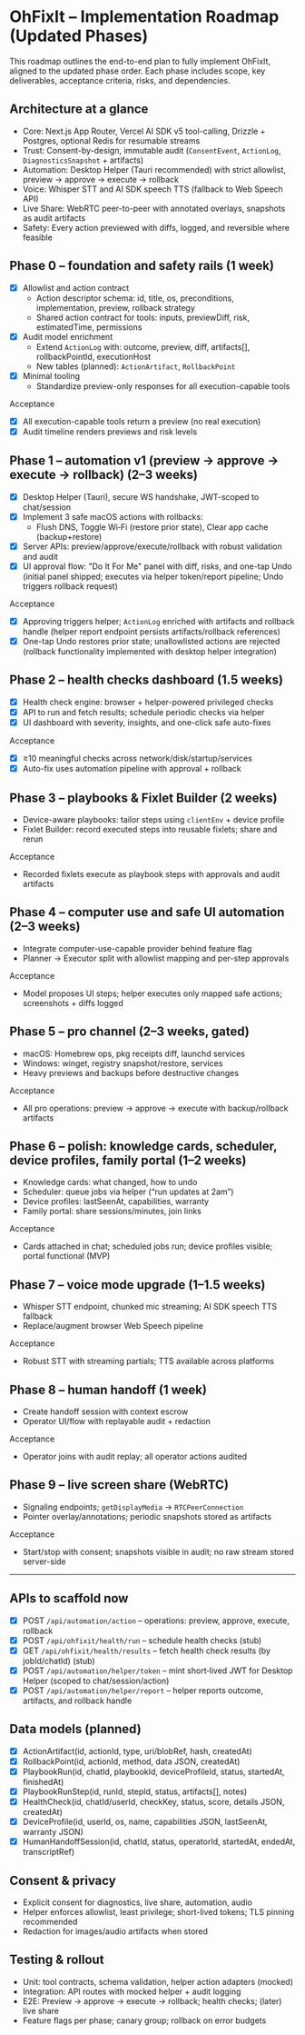 # OhFixIt – Implementation Roadmap (Updated Phases)

This roadmap outlines the end-to-end plan to fully implement OhFixIt, aligned to the updated phase order. Each phase includes scope, key deliverables, acceptance criteria, risks, and dependencies.

## Architecture at a glance

- Core: Next.js App Router, Vercel AI SDK v5 tool-calling, Drizzle + Postgres, optional Redis for resumable streams
- Trust: Consent-by-design, immutable audit (`ConsentEvent`, `ActionLog`, `DiagnosticsSnapshot` + artifacts)
- Automation: Desktop Helper (Tauri recommended) with strict allowlist, preview → approve → execute → rollback
- Voice: Whisper STT and AI SDK speech TTS (fallback to Web Speech API)
- Live Share: WebRTC peer-to-peer with annotated overlays, snapshots as audit artifacts
- Safety: Every action previewed with diffs, logged, and reversible where feasible

## Phase 0 – foundation and safety rails (1 week)

- [x] Allowlist and action contract
  - Action descriptor schema: id, title, os, preconditions, implementation, preview, rollback strategy
  - Shared action contract for tools: inputs, previewDiff, risk, estimatedTime, permissions
- [x] Audit model enrichment
  - Extend `ActionLog` with: outcome, preview, diff, artifacts[], rollbackPointId, executionHost
  - New tables (planned): `ActionArtifact`, `RollbackPoint`
- [x] Minimal tooling
  - Standardize preview-only responses for all execution-capable tools

Acceptance
- [x] All execution-capable tools return a preview (no real execution)
- [x] Audit timeline renders previews and risk levels

## Phase 1 – automation v1 (preview → approve → execute → rollback) (2–3 weeks)

- [x] Desktop Helper (Tauri), secure WS handshake, JWT-scoped to chat/session
- [x] Implement 3 safe macOS actions with rollbacks:
  - Flush DNS, Toggle Wi‑Fi (restore prior state), Clear app cache (backup+restore)
- [x] Server APIs: preview/approve/execute/rollback with robust validation and audit
- [x] UI approval flow: "Do It For Me" panel with diff, risks, and one-tap Undo (initial panel shipped; executes via helper token/report pipeline; Undo triggers rollback request)

Acceptance
- [x] Approving triggers helper; `ActionLog` enriched with artifacts and rollback handle (helper report endpoint persists artifacts/rollback references)
- [x] One-tap Undo restores prior state; unallowlisted actions are rejected (rollback functionality implemented with desktop helper integration)

## Phase 2 – health checks dashboard (1.5 weeks)

- [x] Health check engine: browser + helper-powered privileged checks
- [x] API to run and fetch results; schedule periodic checks via helper
- [x] UI dashboard with severity, insights, and one-click safe auto-fixes

Acceptance
- [x] ≥10 meaningful checks across network/disk/startup/services
- [x] Auto-fix uses automation pipeline with approval + rollback

## Phase 3 – playbooks & Fixlet Builder (2 weeks)

- Device-aware playbooks: tailor steps using `clientEnv` + device profile
- Fixlet Builder: record executed steps into reusable fixlets; share and rerun

Acceptance
- Recorded fixlets execute as playbook steps with approvals and audit artifacts

## Phase 4 – computer use and safe UI automation (2–3 weeks)

- Integrate computer-use-capable provider behind feature flag
- Planner → Executor split with allowlist mapping and per-step approvals

Acceptance
- Model proposes UI steps; helper executes only mapped safe actions; screenshots + diffs logged

## Phase 5 – pro channel (2–3 weeks, gated)

- macOS: Homebrew ops, pkg receipts diff, launchd services
- Windows: winget, registry snapshot/restore, services
- Heavy previews and backups before destructive changes

Acceptance
- All pro operations: preview → approve → execute with backup/rollback artifacts

## Phase 6 – polish: knowledge cards, scheduler, device profiles, family portal (1–2 weeks)

- Knowledge cards: what changed, how to undo
- Scheduler: queue jobs via helper (“run updates at 2am”)
- Device profiles: lastSeenAt, capabilities, warranty
- Family portal: share sessions/minutes, join links

Acceptance
- Cards attached in chat; scheduled jobs run; device profiles visible; portal functional (MVP)

## Phase 7 – voice mode upgrade (1–1.5 weeks)

- Whisper STT endpoint, chunked mic streaming; AI SDK speech TTS fallback
- Replace/augment browser Web Speech pipeline

Acceptance
- Robust STT with streaming partials; TTS available across platforms

## Phase 8 – human handoff (1 week)

- Create handoff session with context escrow
- Operator UI/flow with replayable audit + redaction

Acceptance
- Operator joins with audit replay; all operator actions audited

## Phase 9 – live screen share (WebRTC)

- Signaling endpoints; `getDisplayMedia` → `RTCPeerConnection`
- Pointer overlay/annotations; periodic snapshots stored as artifacts

Acceptance
- Start/stop with consent; snapshots visible in audit; no raw stream stored server-side

---

## APIs to scaffold now

- [x] POST `/api/automation/action` – operations: preview, approve, execute, rollback
- [x] POST `/api/ohfixit/health/run` – schedule health checks (stub)
- [x] GET `/api/ohfixit/health/results` – fetch health check results (by jobId/chatId) (stub)
- [x] POST `/api/automation/helper/token` – mint short‑lived JWT for Desktop Helper (scoped to chat/session/action)
- [x] POST `/api/automation/helper/report` – helper reports outcome, artifacts, and rollback handle

## Data models (planned)

- [x] ActionArtifact(id, actionId, type, uri/blobRef, hash, createdAt)
- [x] RollbackPoint(id, actionId, method, data JSON, createdAt)
- [x] PlaybookRun(id, chatId, playbookId, deviceProfileId, status, startedAt, finishedAt)
- [x] PlaybookRunStep(id, runId, stepId, status, artifacts[], notes)
- [x] HealthCheck(id, chatId/userId, checkKey, status, score, details JSON, createdAt)
- [x] DeviceProfile(id, userId, os, name, capabilities JSON, lastSeenAt, warranty JSON)
- [x] HumanHandoffSession(id, chatId, status, operatorId, startedAt, endedAt, transcriptRef)

## Consent & privacy

- Explicit consent for diagnostics, live share, automation, audio
- Helper enforces allowlist, least privilege; short-lived tokens; TLS pinning recommended
- Redaction for images/audio artifacts when stored

## Testing & rollout

- Unit: tool contracts, schema validation, helper action adapters (mocked)
- Integration: API routes with mocked helper + audit logging
- E2E: Preview → approve → execute → rollback; health checks; (later) live share
- Feature flags per phase; canary group; rollback on error budgets

